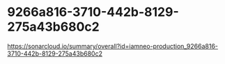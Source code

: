 # 9266a816-3710-442b-8129-275a43b680c2
https://sonarcloud.io/summary/overall?id=iamneo-production_9266a816-3710-442b-8129-275a43b680c2
